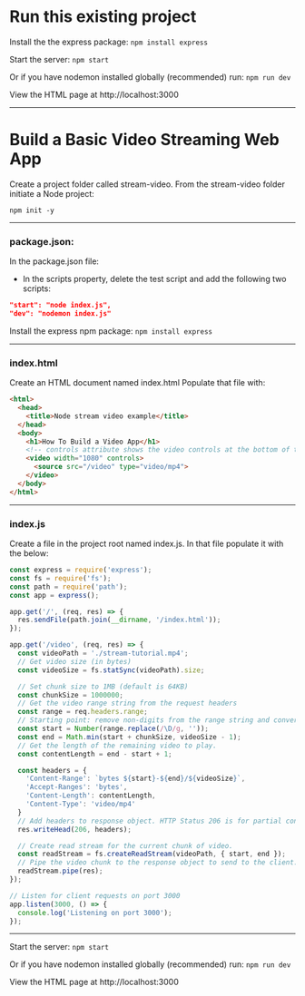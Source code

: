 # Run this existing project

Install the the express package:
`npm install express`

Start the server:
`npm start`

Or if you have nodemon installed globally (recommended) run:
`npm run dev`

View the HTML page at http://localhost:3000


---
# Build a Basic Video Streaming Web App
Create a project folder called stream-video.
From the stream-video folder initiate a Node project:

`npm init -y`

---

### package.json:
In the package.json file:
* In the scripts property, delete the test script and add the following two scripts:
``` json
"start": "node index.js",
"dev": "nodemon index.js"
```

Install the express npm package: `npm install express`

---

### index.html
Create an HTML document named index.html
Populate that file with:
``` html
<html>
  <head>
    <title>Node stream video example</title>
  </head>
  <body>
    <h1>How To Build a Video App</h1>
    <!-- controls attribute shows the video controls at the bottom of the video screen -->
    <video width="1080" controls> 
      <source src="/video" type="video/mp4">
    </video>
  </body>
</html>
```

---

### index.js
Create a file in the project root named index.js.
In that file populate it with the below:
``` js
const express = require('express');
const fs = require('fs');
const path = require('path');
const app = express();

app.get('/', (req, res) => {
  res.sendFile(path.join(__dirname, '/index.html'));
});

app.get('/video', (req, res) => {
  const videoPath = './stream-tutorial.mp4';
  // Get video size (in bytes)
  const videoSize = fs.statSync(videoPath).size;

  // Set chunk size to 1MB (default is 64KB)
  const chunkSize = 1000000;
  // Get the video range string from the request headers
  const range = req.headers.range;
  // Starting point: remove non-digits from the range string and convert it to a number.
  const start = Number(range.replace(/\D/g, ''));
  const end = Math.min(start + chunkSize, videoSize - 1);
  // Get the length of the remaining video to play. 
  const contentLength = end - start + 1;

  const headers = {
    'Content-Range': `bytes ${start}-${end}/${videoSize}`,
    'Accept-Ranges': 'bytes',
    'Content-Length': contentLength,
    'Content-Type': 'video/mp4'
  }
  // Add headers to response object. HTTP Status 206 is for partial content
  res.writeHead(206, headers);

  // Create read stream for the current chunk of video.
  const readStream = fs.createReadStream(videoPath, { start, end });
  // Pipe the video chunk to the response object to send to the client.
  readStream.pipe(res);
});

// Listen for client requests on port 3000
app.listen(3000, () => {
  console.log('Listening on port 3000');
});
```

---

Start the server:
`npm start`

Or if you have nodemon installed globally (recommended) run:
`npm run dev`

View the HTML page at http://localhost:3000